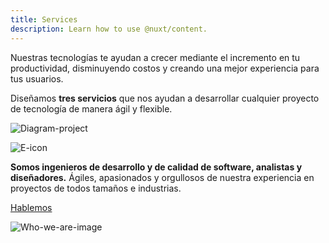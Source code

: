 ```yaml
---
title: Services
description: Learn how to use @nuxt/content.
---
```


<!-- Hero Services -->
<column id="body-index__hero-services" mode="full">

<block>

<hero-services>

<template v-slot:side-a>

![LKMX](./img/collage-full.png)

</template>

<template v-slot:side-b>

servicios.txt

# Servicios

Desarrollamos plataformas resilientes, intuitivas y seguras para negocios de todos los tamaños.

</template>

</hero-services>

</block>

</column>
















<!-- Rubbon -->

<column id="body-index__services-rubbon" mode="full" number="2" number-m="1" number-s="1">

<block>

Nuestras tecnologías te ayudan a crecer mediante el incremento en tu productividad, disminuyendo costos y creando una mejor experiencia para tus usuarios.

</block>

</column>










<!-- Services Cubes Title -->
<column id="body-index__services-cubes-title" mode="full">

<block>

Diseñamos **tres servicios** que nos ayudan a desarrollar cualquier proyecto de tecnología 
de manera ágil y flexible.

</block>

</column>










<!-- Services Diagram  -->
<column id="body-index__services-diagram" mode="full">

<block>

![Diagram-project](./img/diagram-project-full.png)

</block>

</column>










<!-- Services Cubes -->
<column id="body-index__services-cubes" mode="full" number="3" number-m="2" number-s="1">

<block> 

<btn-services url="/discovery">

<template v-slot:btn-services-title>

#### Discovery

</template>

<template v-slot:btn-services-description>

Nuestras soluciones comienzan mediante el estudio previo de los retos y los objetivos por cumplir. Este será el punto de inicio para el éxito del proyecto.

</template>

<template v-slot:btn-services-image>

![Arrow](./img/arrow-right-blue.svg)

</template>

</btn-services>

</block>

<block>

<btn-services url="/application-development">

<template v-slot:btn-services-title>

#### Application <br> Development

</template>

<template v-slot:btn-services-description>

Con base en lo que descubrimos, creamos increíbles experiencias web y móviles que involucran manejo de datos, big data, blockchain e inteligencia artificial.

</template>

<template v-slot:btn-services-image>

![Arrow](./img/arrow-right-blue.svg)

</template>

</btn-services>

</block>

<block>

<btn-services url="/application-maintenance-support">

<template v-slot:btn-services-title>

#### Application <br> Maintenance & Support

</template>

<template v-slot:btn-services-description>

Al final del desarrollo ofrecemos servicios de mantenimiento y soporte para una estabilización y transferencia exitosa <br>
de la plataforma.

</template>

<template v-slot:btn-services-image>

![Arrow](./img/arrow-right-blue.svg)

</template>

</btn-services>

</block>

</column>

















<!-- Who we are -->
<column id="body-index__who-we-are-services" mode="full" number="2" number-s="1" number-m="1">

<block id="who-we-are-description">

![E-icon](./img/e-letter.png)

**Somos ingenieros de desarrollo y de calidad de software, analistas y diseñadores.** Ágiles, apasionados y orgullosos de nuestra experiencia en proyectos de todos tamaños e industrias. 

[Hablemos]()

</block>

<block id="who-we-are-image">

![Who-we-are-image](./img/collage-lets-talk.png)

</block>

</column>
